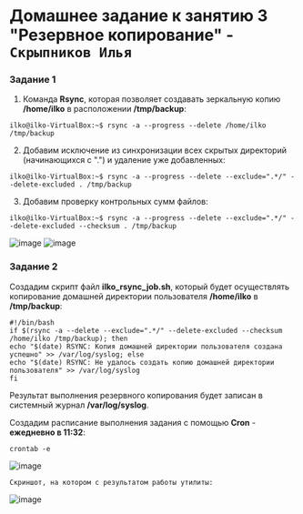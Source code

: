# Домашнее задание к занятию 3 "Резервное копирование" - `Скрыпников Илья`

### Задание 1

1. Команда **Rsync**, которая позволяет создавать зеркальную копию **/home/ilko** в расположении **/tmp/backup**:
```
ilko@ilko-VirtualBox:~$ rsync -a --progress --delete /home/ilko /tmp/backup
```
2. Добавим исключение из синхронизации всех скрытых директорий (начинающихся с ".") и удаление уже добавленных:
```
ilko@ilko-VirtualBox:~$ rsync -a --progress --delete --exclude=".*/" --delete-excluded . /tmp/backup
```
3. Добавим проверку контрольных сумм файлов:
```
ilko@ilko-VirtualBox:~$ rsync -a --progress --delete --exclude=".*/" --delete-excluded --checksum . /tmp/backup
```
![image](https://github.com/Skrypnikoviv/8-01hw/assets/162264420/c4f143a0-7727-438d-8490-5d4737575aa2)
![image](https://github.com/Skrypnikoviv/8-01hw/assets/162264420/f7d9cfa4-097b-4f15-9cc0-2615a8dfcdce)




### Задание 2

Создадим скрипт файл **ilko_rsync_job.sh**, который будет осуществлять копирование домашней директории пользователя
**/home/ilko** в **/tmp/backup**:
```
#!/bin/bash
if $(rsync -a --delete --exclude=".*/" --delete-excluded --checksum /home/ilko /tmp/backup); then
echo "$(date) RSYNC: Копия домашней директории пользователя создана успешно" >> /var/log/syslog; else
echo "$(date) RSYNC: Не удалось создать копию домашней директории пользователя" >> /var/log/syslog
fi
```
Результат выполнения резервного копирования будет записан в системный журнал **/var/log/syslog**.

Создадим расписание выполнения задания с помощью **Cron** - **ежедневно в 11:32**:
```
crontab -e
```
![image](https://github.com/Skrypnikoviv/8-01hw/assets/162264420/f31c6485-1637-4440-a8dd-9b46d3564e26)
```
Скриншот, на котором с результатом работы утилиты:
```
![image](https://github.com/Skrypnikoviv/8-01hw/assets/162264420/4c694077-1044-4171-8abb-6d7b337ce562)

